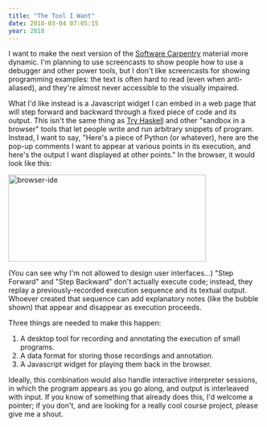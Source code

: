 ```yaml
---
title: "The Tool I Want"
date: 2010-03-04 07:05:15
year: 2010
---
```

I want to make the next version of the <a href="https://software-carpentry.org">Software Carpentry</a> material more dynamic. I'm planning to use screencasts to show people how to use a debugger and other power tools, but I don't like screencasts for showing programming examples: the text is often hard to read (even when anti-aliased), and they're almost never accessible to the visually impaired.

What I'd like instead is a Javascript widget I can embed in a web page that will step forward and backward through a fixed piece of code and its output. This isn't the same thing as <a href="http://tryhaskell.org/">Try Haskell</a> and other "sandbox in a browser" tools that let people write and run arbitrary snippets of program.  Instead, I want to say, "Here's a piece of Python (or whatever), here are the pop-up comments I want to appear at various points in its execution, and here's the output I want displayed at other points."  In the browser, it would look like this:

<img src="{{'/files/2010/03/browser-ide.png' | relative_url}}" alt="browser-ide" width="393" height="173" class="centered">

(You can see why I'm not allowed to design user interfaces…) "Step Forward" and "Step Backward" don't actually execute code; instead, they replay a previously-recorded execution sequence and its textual output.  Whoever created that sequence can add explanatory notes (like the bubble shown) that appear and disappear as execution proceeds.

Three things are needed to make this happen:
<ol>
  <li>A desktop tool for recording and annotating the execution of small programs.</li>
  <li>A data format for storing those recordings and annotation.</li>
  <li>A Javascript widget for playing them back in the browser.</li>
</ol>
Ideally, this combination would also handle interactive interpreter sessions, in which the program appears as you go along, and output is interleaved with input.  If you know of something that already does this, I'd welcome a pointer; if you don't, and are looking for a really cool course project, please give me a shout.
